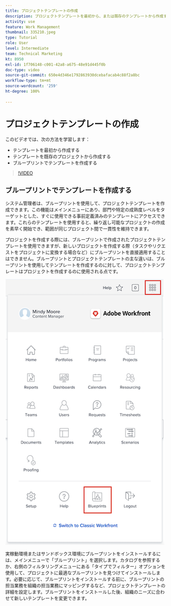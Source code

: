 ```yaml
---
title: プロジェクトテンプレートの作成
description: プロジェクトテンプレートを最初から、または既存のテンプレートから作成する方法を説明します。
activity: use
feature: Work Management
thumbnail: 335210.jpeg
type: Tutorial
role: User
level: Intermediate
team: Technical Marketing
kt: 8950
exl-id: 1f706148-c001-42a8-a675-48e91d445f0b
doc-type: video
source-git-commit: 650e4d346e1792863930dcebafacab4c88f2a8bc
workflow-type: tm+mt
source-wordcount: '259'
ht-degree: 100%

---
```


# プロジェクトテンプレートの作成

このビデオでは、次の方法を学習します：

* テンプレートを最初から作成する
* テンプレートを既存のプロジェクトから作成する
* ブループリントでテンプレートを作成する

>[!VIDEO](https://video.tv.adobe.com/v/335210/?quality=12&learn=on)

## ブループリントでテンプレートを作成する

システム管理者は、ブループリントを使用して、プロジェクトテンプレートを作成できます。この機能はメインメニューにあり、部門や特定の成熟度レベルをターゲットとした、すぐに使用できる事前定義済みのテンプレートにアクセスできます。これらのテンプレートを使用すると、繰り返し可能なプロジェクトの作成を素早く開始でき、範囲が同じプロジェクト間で一貫性を維持できます。

プロジェクトを作成する際には、ブループリントで作成されたプロジェクトテンプレートを使用できますが、新しいプロジェクトを作成する際（タスクやリクエストをプロジェクトに変換する場合など）にブループリントを直接適用することはできません。ブループリントとプロジェクトテンプレートの主な違いは、ブループリントを使用してテンプレートを作成するのに対して、プロジェクトテンプレートはプロジェクトを作成するのに使用される点です。

![メインメニューのブループリント](assets/pt-blueprints-01.png)

実稼動環境またはサンドボックス環境にブループリントをインストールするには、メインメニューで「ブループリント」を選択します。カタログを参照するか、右側のフィルタリングメニューにある「タイプでフィルター」オプションを使用して、プロジェクトに最適なブループリントを見つけてインストールします。必要に応じて、ブループリントをインストールする前に、ブループリントの担当業務を組織の担当業務にマッピングするなど、プロジェクトテンプレートの詳細を設定します。ブループリントをインストールした後、組織のニーズに合わせて新しいテンプレートを変更できます。
